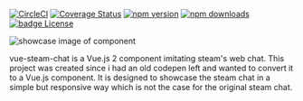 [![CircleCI](https://circleci.com/gh/igeligel/vue-steam-chat.svg?style=shield)](https://circleci.com/gh/igeligel/vue-steam-chat) [![Coverage Status](https://coveralls.io/repos/github/igeligel/vue-steam-chat/badge.svg?branch=master)](https://coveralls.io/github/igeligel/vue-steam-chat?branch=master) [![npm version](https://img.shields.io/npm/v/vue-steam-chat.svg)](https://www.npmjs.com/package/vue-steam-chat) [![npm downloads](https://img.shields.io/npm/dt/vue-steam-chat.svg)](https://www.npmjs.com/package/vue-steam-chat) <a href="./LICENSE"><img src="https://img.shields.io/badge/License-MIT-1da1f2.svg?style=flat" alt="badge License" /></a>

![showcase image of component](https://i.imgur.com/1mCVWRa.png "showcase image of component")

vue-steam-chat is a Vue.js 2 component imitating steam's web chat. This project was created since i had an old codepen left and wanted to convert it to a Vue.js component.
It is designed to showcase the steam chat in a simple but responsive way which is not the case for the original steam chat.
